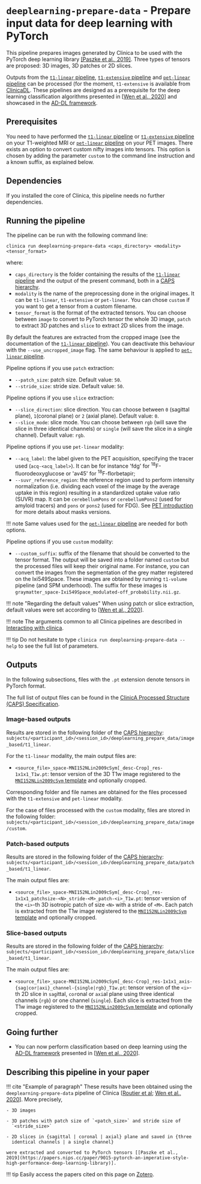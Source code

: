 <!-- markdownlint-disable MD046 -->
# `deeplearning-prepare-data` - Prepare input data for deep learning with PyTorch

This pipeline prepares images generated by Clinica to be used with the PyTorch
deep learning library [[Paszke et al.,
2019]](https://papers.nips.cc/paper/9015-pytorch-an-imperative-style-high-performance-deep-learning-library).
Three types of tensors are proposed: 3D images, 3D patches or 2D slices.

Outputs from the [`t1-linear` pipeline](../T1_Linear), [`t1-extensive`
pipeline](https://clinicadl.readthedocs.io/en/latest/Preprocessing/T1_Extensive/) and 
[`pet-linear` pipeline](../PET_Linear) can be processed (for the moment, 
`t1-extensive` is available from [ClinicaDL](https://clinicadl.readthedocs.io).
These pipelines are designed as a prerequisite for
the deep learning classification algorithms presented in
[[Wen et al., 2020](https://doi.org/10.1016/j.media.2020.101694)] and showcased
in the [AD-DL framework](https://github.com/aramis-lab/AD-DL).

## Prerequisites

<!-- Depending on the type of feature or the type of modality you want to use,
you will need to execute either the [`t1-linear` pipeline](../T1_Linear) , the
[`t1-volume` pipeline](../T1_Volume) and/or the [`pet-volume`
pipeline](../PET_Volume)  prior to running this pipeline. -->

You need to have performed the [`t1-linear` pipeline](../T1_Linear) or
[`t1-extensive`
pipeline](https://clinicadl.readthedocs.io/en/latest/Preprocessing/T1_Extensive/)
on your T1-weighted MRI or [`pet-linear` pipeline](../PET_Linear) on
your PET images.
There exists an option to convert custom nifty images into tensors.
This option is chosen by adding the parameter `custom` to the
command line instruction and a known suffix, as explained below.

## Dependencies

If you installed the core of Clinica, this pipeline needs no further dependencies.

## Running the pipeline

The pipeline can be run with the following command line:

```Text
clinica run deeplearning-prepare-data <caps_directory> <modality> <tensor_format>
```

where:

- `caps_directory` is the folder containing the results of the
[`t1-linear` pipeline](../T1_Linear) and the output of the present command,
both in a [CAPS hierarchy](../../CAPS/Introduction).
- `modality` is the name of the preprocessing done in the original images.
It can be `t1-linear`, `t1-extensive` or `pet-linear`.
You can chose `custom` if you want to get a tensor from a custom filename.
- `tensor_format` is the format of the extracted tensors.
You can choose between `image` to convert to PyTorch tensor the whole 3D image,
`patch` to extract 3D patches and `slice` to extract 2D slices from the image.

By default the features are extracted from the cropped image (see the
documentation of the [`t1-linear` pipeline](../T1_Linear)).
You can deactivate this behaviour with the `--use_uncropped_image` flag.
The same behaviour is applied to [`pet-linear` pipeline](../PET_Linear).

Pipeline options if you use `patch` extraction:

- `--patch_size`: patch size. Default value: `50`.
- `--stride_size`:  stride size. Default value: `50`.

Pipeline options if you use `slice` extraction:

- `--slice_direction`: slice direction.
You can choose between `0` (sagittal plane), `1`(coronal plane) or
`2` (axial plane). Default value: `0`.
- `--slice_mode`: slice mode.
You can choose between `rgb` (will save the slice in three identical channels) or
`single` (will save the slice in a single channel). Default value: `rgb`.

Pipeline options if you use `pet-linear` modality:

- `--acq_label`: the label given to the PET acquisition, specifying the tracer
used (`acq-<acq_label>`). It can be for instance 'fdg' for
<sup>18</sup>F-fluorodeoxyglucose or 'av45' for <sup>18</sup>F-florbetapir;
- `--suvr_reference_region`: the reference region used to perform intensity
normalization (i.e. dividing each voxel of the image by the average uptake in
this region) resulting in a standardized uptake value ratio (SUVR) map. It can
be `cerebellumPons` or `cerebellumPons2` (used for amyloid tracers) and `pons` 
or `pons2` (used for FDG). See [PET introduction](./PET_Introduction.md) for 
more details about masks versions.

!!! note
    Same values used for the [`pet-linear` pipeline](../PET_Linear) are needed for
    both options.

Pipeline options if you use `custom` modality:

- `--custom_suffix`: suffix of the filename that should be converted to the tensor format.
The output will be saved into a folder named `custom` but
the processed files will keep their original name.
For instance, you can convert the images from the segmentation of
the grey matter registered on the Ixi549Space.
These images are obtained by running `t1-volume` pipeline (and SPM underhood).
The suffix for these images is `graymatter_space-Ixi549Space_modulated-off_probability.nii.gz`.

!!! note "Regarding the default values"
    When using patch or slice extraction, default values were set according to
    [[Wen et al., 2020](https://doi.org/10.1016/j.media.2020.101694)].

!!! note
    The arguments common to all Clinica pipelines are described in [Interacting
    with clinica](../InteractingWithClinica).

!!! tip
    Do not hesitate to type `clinica run deeplearning-prepare-data --help` to see
    the full list of parameters.

## Outputs

In the following subsections, files with the `.pt` extension denote tensors in
PyTorch format.

The full list of output files can be found in the [ClinicA Processed Structure (CAPS)
Specification](../../CAPS/Specifications/#deeplearning-prepare-data-prepare-input-data-for-deep-learning-with-pytorch).

### Image-based outputs

Results are stored in the following folder of the
[CAPS hierarchy](../../CAPS/Specifications):
`subjects/<participant_id>/<session_id>/deeplearning_prepare_data/image_based/t1_linear`.

For the `t1-linear` modality, the main output files are:

- `<source_file>_space-MNI152NLin2009cSym[_desc-Crop]_res-1x1x1_T1w.pt`: tensor
  version of the 3D T1w image registered to the [`MNI152NLin2009cSym`
  template](https://bids-specification.readthedocs.io/en/stable/99-appendices/08-coordinate-systems.html)
  and optionally cropped.

Corresponding folder and file names are obtained for the files processed with the
`t1-extensive` and `pet-linear` modality.

For the case of files processed with the `custom` modality, files are stored in
the following folder:
`subjects/<participant_id>/<session_id>/deeplearning_prepare_data/image/custom`.

### Patch-based outputs

Results are stored in the following folder of the
[CAPS hierarchy](../../CAPS/Specifications):
`subjects/<participant_id>/<session_id>/deeplearning_prepare_data/patch_based/t1_linear`.

The main output files are:

- `<source_file>_space-MNI152NLin2009cSym[_desc-Crop]_res-1x1x1_patchsize-<N>_stride-<M>_patch-<i>_T1w.pt`:
tensor version of the `<i>`-th 3D isotropic patch of size `<N>` with a stride of `<M>`.
Each patch is extracted from the T1w image registered to the [`MNI152NLin2009cSym`
template](https://bids-specification.readthedocs.io/en/stable/99-appendices/08-coordinate-systems.html)
and optionally cropped.

### Slice-based outputs

Results are stored in the following folder of the
[CAPS hierarchy](../../CAPS/Specifications):
`subjects/<participant_id>/<session_id>/deeplearning_prepare_data/slice_based/t1_linear`.

The main output files are:

- `<source_file>_space-MNI152NLin2009cSym[_desc-Crop]_res-1x1x1_axis-{sag|cor|axi}_channel-{single|rgb}_T1w.pt`:
tensor version of the `<i>`-th 2D slice in `sag`ittal, `cor`onal or `axi`al
plane using three identical channels (`rgb`) or one channel (`single`).
Each slice is extracted from the T1w image registered to the [`MNI152NLin2009cSym`
template](https://bids-specification.readthedocs.io/en/stable/99-appendices/08-coordinate-systems.html)
and optionally cropped.

## Going further

- You can now perform classification based on deep learning using the
[AD-DL framework](https://github.com/aramis-lab/AD-DL) presented in
[[Wen et al., 2020](https://doi.org/10.1016/j.media.2020.101694)].

## Describing this pipeline in your paper

!!! cite "Example of paragraph"
    These results have been obtained using the `deeplearning-prepare-data`
    pipeline of Clinica [[Routier et al](https://hal.inria.fr/hal-02308126/);
    [Wen et al., 2020](https://doi.org/10.1016/j.media.2020.101694)].
    More precisely,

    - 3D images

    - 3D patches with patch size of `<patch_size>` and stride size of
      `<stride_size>`

    - 2D slices in {sagittal | coronal | axial} plane and saved in {three
      identical channels | a single channel}

    were extracted and converted to PyTorch tensors [[Paszke et al.,
    2019](https://papers.nips.cc/paper/9015-pytorch-an-imperative-style-high-performance-deep-learning-library)].

!!! tip
    Easily access the papers cited on this page on
    [Zotero](https://www.zotero.org/groups/2240070/clinica_aramislab/collections/8B2R2826).
